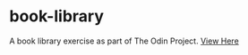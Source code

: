 # book-library
A book library exercise as part of The Odin Project.
[View Here](https://adrxan.github.io/book-library/)